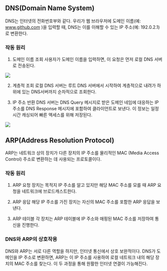 ## DNS(Domain Name System)
DNS는 인터넷의 전화번호부와 같다. 
우리가 웹 브라우저에 도메인 이름(예: www.github.com )을 입력할 때, DNS는 이를 이해할 수 있는 IP 주소(예: 192.0.2.1)로 변환한다.

### 작동 원리
1. 도메인 이름 조회
사용자가 도메인 이름을 입력하면, 이 요청은 먼저 로컬 DNS 서버로 전송된다.

![](https://velog.velcdn.com/images/tme2685/post/e17b77d5-35d7-462e-af70-9344ddec1c66/image.png)

2. 계층적 조회
로컬 DNS 서버는 루트 DNS 서버에서 시작하여 계층적으로 내려가 하위에 있는 DNS서버까지 순차적으로 조회한다.

4. IP 주소 반환
DNS 서버는 DNS Query 메시지로 받은 도메인 네임에 대응하는 IP 주소를 DNS Response 메시지에 포함하여 클라이언트로 보낸다. 이 정보는 일정 시간 캐싱되어 빠른 액세스를 위해 저장된다.

![](https://velog.velcdn.com/images/tme2685/post/469315b4-ca92-44fb-84fe-dbb148d46bd1/image.png)


## ARP(Address Resolution Protocol)
ARP는 네트워크 상의 장치가 다른 장치의 IP 주소를 물리적인 MAC (Media Access Control) 주소로 변환하는 데 사용되는 프로토콜이다.

### 작동 원리
1. ARP 요청
장치는 목적지 IP 주소를 알고 있지만 해당 MAC 주소를 모를 때 ARP 요청을 네트워크에 브로드캐스트한다.

3. ARP 응답
해당 IP 주소를 가진 장치는 자신의 MAC 주소를 포함한 ARP 응답을 보낸다.

5. ARP 테이블
각 장치는 ARP 테이블에 IP 주소와 매핑된 MAC 주소를 저장하여 통신을 진행한다.

### DNS와 ARP의 상호작용
DNS와 ARP는 서로 다른 역할을 하지만, 인터넷 통신에서 상호 보완적이다. DNS가 도메인을 IP 주소로 변환하면, ARP는 이 IP 주소를 사용하여 로컬 네트워크 내의 해당 장치의 MAC 주소를 찾는다. 이 두 과정을 통해 원활한 인터넷 연결이 가능해진다.



